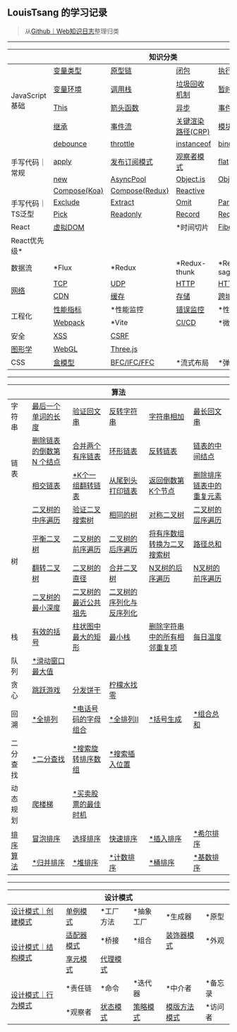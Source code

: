 <link href="./style.css" rel="stylesheet" />

## LouisTsang 的学习记录
> 从[Github｜Web知识日志](https://github.com/LouisTsang-jk/Learn-Web)整理归类

---

<table>
    <thead>
        <tr>
            <th colspan="6">知识分类</th>
        </tr>
    </thead>
    <tbody>
        <tr>
            <td rowspan="4">JavaScript基础</td>
            <td><a href="/lib/JavaScript基础/变量类型">变量类型</a></td>
            <td><a href="/lib/JavaScript基础/原型链">原型链</a></td>
            <td><a href="/lib/JavaScript基础/闭包">闭包</a></td>
            <td><a href="/lib/JavaScript基础/执行上下文">执行上下文</a></td>
            <td><a href="/lib/JavaScript基础/词法环境">词法环境</a></td>
        </tr>
        <tr>
            <td><a href="/lib/JavaScript基础/变量环境">变量环境</a></td>
            <td><a href="/lib/JavaScript基础/调用栈">调用栈</a></td>
            <td><a href="/lib/JavaScript基础/垃圾回收机制">垃圾回收机制</a></td>
            <td><a href="/lib/JavaScript基础/暂时性死区">暂时性死区</a></td>
            <td><a href="/lib/JavaScript基础/变量提升">变量提升</a></td>
        </tr>
        <tr>
            <td><a href="/lib/JavaScript基础/This">This</a></td>
            <td><a href="/lib/JavaScript基础/箭头函数">箭头函数</a></td>
            <td><a href="/lib/JavaScript基础/异步">异步</a></td>
            <td><a href="/lib/JavaScript基础/事件循环">事件循环</a></td>
            <td><a href="/lib/JavaScript基础/深克隆">深克隆</a></td>
        </tr>
        <tr>
            <td><a href="/lib/JavaScript基础/继承">继承</a></td>
            <td><a href="/lib/JavaScript基础/事件流">事件流</a></td>
            <td><a href="/lib/JavaScript基础/关键渲染路径">关键渲染路径(CRP)</a></td>
            <td><a href="/lib/JavaScript基础/模块化">模块化</a></td>
            <td><a href="/lib/JavaScript基础/内存泄露">*内存泄露</a></td>
        </tr>
        <tr>
            <td rowspan="4">手写代码｜常规</td>
            <td><a href="/lib/手写代码/常规/debounce">debounce</a></td>
            <td><a href="/lib/手写代码/常规/throttle">throttle</a></td>
            <td><a href="/lib/手写代码/常规/instanceof">instanceof</a></td>
            <td><a href="/lib/手写代码/常规/bind">bind</a></td>
            <td><a href="/lib/手写代码/常规/call">call</a></td>
        </tr>
        <tr>
            <td><a href="/lib/手写代码/常规/apply">apply</a></td>
            <td><a href="/lib/手写代码/常规/EventEmitter">发布订阅模式</a></td>
            <td><a href="/lib/手写代码/常规/Notifier">观察者模式</a></td>
            <td><a href="/lib/手写代码/常规/flat">flat</a></td>
            <td><a href="/lib/手写代码/常规/Promise">Promise</a></td>
        </tr>
        <tr>
            <td><a href="/lib/手写代码/常规/new">new</a></td>
            <td><a href="/lib/手写代码/常规/AsyncPool">AsyncPool</a></td>
            <td><a href="/lib/手写代码/常规/Object.is">Object.is</a></td>
            <td><a href="/lib/手写代码/常规/Object.create">Object.create</a></td>
            <td><a href="/lib/手写代码/常规/Object.assign">Object.assign</a></td>
        </tr>
        <tr>
            <td><a href="/lib/手写代码/常规/Compose/Koa">Compose(Koa)</a></td>
            <td><a href="/lib/手写代码/常规/Compose/Redux">Compose(Redux)</a></td>
            <td><a href="/lib/手写代码/常规/404">Reactive</a></td>
            <td><a href="/lib/手写代码/常规/404"></a></td>
            <td><a href="/lib/手写代码/常规/404"></a></td>
        </tr>
        <tr>
            <td rowspan="2">手写代码｜TS泛型</td>
            <td><a href="/lib/手写代码/TypeScript泛型/Exclude.ts">Exclude</a></td>
            <td><a href="/lib/手写代码/TypeScript泛型/Extract.ts">Extract</a></td>
            <td><a href="/lib/手写代码/TypeScript泛型/Omit.ts">Omit</a></td>
            <td><a href="/lib/手写代码/TypeScript泛型/Parameters.ts">Parameters</a></td>
            <td><a href="/lib/手写代码/TypeScript泛型/Partial.ts">Partial</a></td>
        </tr>
        <tr>
            <td><a href="/lib/手写代码/TypeScript泛型/Pick.ts">Pick</a></td>
            <td><a href="/lib/手写代码/TypeScript泛型/Readonly.ts">Readonly</a></td>
            <td><a href="/lib/手写代码/TypeScript泛型/Record.ts">Record</a></td>
            <td><a href="/lib/手写代码/TypeScript泛型/Required.ts">Required</a></td>
            <td></td>
        </tr>
        <tr>
            <td>React</td>
            <td><a href="/lib/库/React/虚拟DOM">虚拟DOM</a></td>
            <td><a href="/lib/库/React/合成事件"></a></td>
            <td>*时间切片</td>
            <td><a href="/lib/库/React/Fiber">Fiber</a></td>
            <td>*Hook</td>
        </tr>
        <tr>
            <td>React优先级*</td>
            <td></td>
            <td></td>
            <td></td>
            <td></td>
            <td></td>
        </tr>
        <tr>
            <td>数据流</td>
            <td>*Flux</td>
            <td>*Redux</td>
            <td>*Redux-thunk</td>
            <td>*Redux-saga</td>
            <td>*DVA</td>
        </tr>
        <tr>
            <td rowspan="2"><a href="/lib/网络">网络</a></td>
            <td><a href="/lib/网络/TCP">TCP</a></td>
            <td><a href="/lib/网络/UDP">UDP</a></td>
            <td><a href="/lib/网络/HTTP">HTTP</a></td>
            <td><a href="/lib/网络/HTTPS">HTTPS</a></td>
            <td><a href="/lib/网络/DNS">DNS</a></td>
        </tr>
        <tr>
            <td><a href="/lib/网络/CDN">CDN</a></td>
            <td><a href="/lib/网络/缓存">缓存</a></td>
            <td><a href="/lib/网络/存储">存储</a></td>
            <td><a href="/lib/网络/跨域">跨域</a></td>
            <td></td>
        </tr>
        <tr>
            <td rowspan="2">工程化</td>
            <td><a href="/lib/工程化/性能指标">性能指标</a></td>
            <td>*性能监控</td>
            <td><a href="/lib/工程化/错误监控">错误监控</a></td>
            <td>*性能优化</td>
            <td>*埋点</td>
        </tr>
        <tr>
            <td><a href="/lib/工程化/Webpack">Webpack</a></td>
            <td>*Vite</td>
            <td><a href="/lib/工程化/CICD工作流">CI/CD</a></td>
            <td>*微前端</td>
            <td></td>
        </tr>
        <tr>
            <td>安全</td>
            <td><a href="/lib/安全/XSS">XSS</a></td>
            <td><a href="/lib/安全/CSRF">CSRF</a></td>
            <td></td>
            <td></td>
            <td></td>
        </tr>
        <tr>
            <td><a href="/lib/图形学">图形学</a></td>
            <td><a href="/lib/图形学/WebGL">WebGL</a></td>
            <td><a href="/lib/图形学/WebGL/Three">Three.js</a></td>
            <td></td>
            <td></td>
            <td></td>
        </tr>
        <tr>
            <td>CSS</td>
            <td><a href="/lib/CSS/盒模型">盒模型</a></td>
            <td><a href="/lib/CSS/上下文">BFC/IFC/FFC</a></td>
            <td>*流式布局</td>
            <td>*弹性布局</td>
            <td>*网格布局</td>
        </tr>
    </tbody>
</table>

---

<table>
    <thead>
        <tr>
            <th colspan="6">算法</th>
        </tr>
    </thead>
    <tbody>
        <tr>
            <td class="arrow">字符串</td>
            <td><a href="/lib/算法/字符串/最后一个单词的长度">最后一个单词的长度</a></td>
            <td><a href="/lib/算法/字符串/验证回文串">验证回文串</a></td>
            <td><a href="/lib/算法/字符串/反转字符串">反转字符串</a></td>
            <td><a href="/lib/算法/字符串/字符串相加">字符串相加</a></td>
            <td><a href="/lib/算法/字符串/最长回文串">最长回文串</a></td>
        </tr>
        <tr>
            <td rowspan="2">链表</td>
            <td><a href="/lib/算法/链表/删除链表的倒数第N个结点">删除链表的倒数第 N 个结点</a></td>
            <td><a href="/lib/算法/链表/合并两个有序链表">合并两个有序链表</a></td>
            <td><a href="/lib/算法/链表/环形链表">环形链表</a></td>
            <td><a href="/lib/算法/链表/反转链表">反转链表</a></td>
            <td><a href="/lib/算法/链表/链表的中间结点">链表的中间结点</a></td>
        </tr>
        <tr>
            <td><a href="/lib/算法/链表/相交链表">相交链表</a></td>
            <td><a href="/lib/算法/链表/K个一组翻转链表">*K个一组翻转链表</a></td>
            <td><a href="/lib/算法/链表/从尾到头打印链表">从尾到头打印链表</a></td>
            <td><a href="/lib/算法/链表/返回倒数第K个节点">返回倒数第K个节点</a></td>
            <td><a href="/lib/算法/链表/删除排序链表中的重复元素">删除排序链表中的重复元素</a></td>
        </tr>
        <tr>
            <td rowspan="4">树</td>
            <td><a href="/lib/算法/树/二叉树的中序遍历">二叉树的中序遍历</a></td>
            <td><a href="/lib/算法/树/验证二叉搜索树">验证二叉搜索树</a></td>
            <td><a href="/lib/算法/树/相同的树">相同的树</a></td>
            <td><a href="/lib/算法/树/对称二叉树">对称二叉树</a></td>
            <td><a href="/lib/算法/树/二叉树的层序遍历">二叉树的层序遍历</a></td>
        </tr>
        <tr>
            <td><a href="/lib/算法/树/平衡二叉树">平衡二叉树</a></td>
            <td><a href="/lib/算法/树/二叉树的前序遍历">二叉树的前序遍历</a></td>
            <td><a href="/lib/算法/树/二叉树的后序遍历">二叉树的后序遍历</a></td>
            <td><a href="/lib/算法/树/将有序数组转换为二叉搜索树">将有序数组转换为二叉搜索树</a></td>
            <td><a href="/lib/算法/树/路径总和">路径总和</a></td>
        </tr>
        <tr>
            <td><a href="/lib/算法/树/翻转二叉树">翻转二叉树</a></td>
            <td><a href="/lib/算法/树/二叉树的直径">二叉树的直径</a></td>
            <td><a href="/lib/算法/树/合并二叉树">合并二叉树</a></td>
            <td><a href="/lib/算法/树/N叉树的后序遍历">N叉树的后序遍历</a></td>
            <td><a href="/lib/算法/树/N叉树的前序遍历">N叉树的前序遍历</a></td>
        </tr>
        <tr>
            <td><a href="/lib/算法/树/二叉树的最小深度">二叉树的最小深度</a></td>
            <td><a href="/lib/算法/树/二叉树的最近公共祖先">二叉树的最近公共祖先</a></td>
            <td><a href="/lib/算法/树/二叉树的序列化与反序列化">二叉树的序列化与反序列化</a></td>
            <td><a href="/lib/算法/树/"></a></td>
            <td><a href="/lib/算法/树/"></a></td>
        </tr>
        <tr>
            <td>栈</td>
            <td><a href="/lib/算法/栈/有效的括号">有效的括号</a></td>
            <td><a href="/lib/算法/栈/柱状图中最大的矩形">柱状图中最大的矩形</a></td>
            <td><a href="/lib/算法/栈/最小栈">最小栈</a></td>
            <td><a href="/lib/算法/栈/删除字符串中的所有相邻重复项">删除字符串中的所有相邻重复项</a></td>
            <td><a href="/lib/算法/栈/每日温度">每日温度</a></td>
        </tr>
        <tr>
            <td>队列</td>
            <td><a href="/lib/算法/队列/滑动窗口最大值">*滑动窗口最大值</a></td>
            <td><a href="/lib/算法/队列/"></a></td>
            <td><a href="/lib/算法/队列/"></a></td>
            <td><a href="/lib/算法/队列/"></a></td>
            <td><a href="/lib/算法/队列/"></a></td>
        </tr>
        <tr>
            <td>贪心</td>
            <td><a href="/lib/算法/贪心/跳跃游戏">跳跃游戏</a></td>
            <td><a href="/lib/算法/贪心/分发饼干">分发饼干</a></td>
            <td><a href="/lib/算法/贪心/柠檬水找零">柠檬水找零</a></td>
            <td><a href="/lib/算法/贪心/"></a></td>
            <td><a href="/lib/算法/贪心/"></a></td>
        </tr>
        <tr>
            <td>回溯</td>
            <td><a href="/lib/算法/回溯/全排列">*全排列</a></td>
            <td><a href="/lib/算法/回溯/电话号码的字母组合">*电话号码的字母组合</a></td>
            <td><a href="/lib/算法/回溯/全排列II">*全排列II</a></td>
            <td><a href="/lib/算法/回溯/括号生成">*括号生成</a></td>
            <td><a href="/lib/算法/回溯/组合总和">*组合总和</a></td>
        </tr>
        <tr>
            <td>二分查找</td>
            <td><a href="/lib/算法/二分查找/二分查找">*二分查找</a></td>
            <td><a href="/lib/算法/二分查找/搜索旋转排序数组">*搜索旋转排序数组</a></td>
            <td><a href="/lib/算法/二分查找/搜索插入位置">*搜索插入位置</a></td>
            <td><a href="/lib/算法/二分查找/括号生成"></a></td>
            <td><a href="/lib/算法/二分查找/组合总和"></a></td>
        </tr>
        <tr>
            <td>动态规划</td>
            <td><a href="/lib/算法/动态规划/爬楼梯">爬楼梯</a></td>
            <td><a href="/lib/算法/动态规划/买卖股票的最佳时机">*买卖股票的最佳时机</a></td>
            <td><a href="/lib/算法/动态规划/"></a></td>
            <td><a href="/lib/算法/动态规划/"></a></td>
            <td><a href="/lib/算法/动态规划/"></a></td>
        </tr>
        <tr>
            <td rowspan="2"><a href="/lib/手写代码/常规/apply">排序算法</a></td>
            <td><a href="/lib/手写代码/排序/冒泡排序">冒泡排序</a></td>
            <td><a href="/lib/手写代码/排序/选择排序">选择排序</a></td>
            <td><a href="/lib/手写代码/排序/快速排序">快速排序</a></td>
            <td><a href="/lib/手写代码/排序/插入排序">*插入排序</a></td>
            <td><a href="/lib/手写代码/排序/希尔排序">*希尔排序</a></td>
        </tr>
        <tr>
            <td><a href="/lib/手写代码/排序/归并排序">*归并排序</a></td>
            <td><a href="/lib/手写代码/排序/堆排序">*堆排序</a></td>
            <td><a href="/lib/手写代码/排序/计数排序">*计数排序</a></td>
            <td><a href="/lib/手写代码/排序/桶排序">*桶排序</a></td>
            <td><a href="/lib/手写代码/排序/基数排序">*基数排序</a></td>
        </tr>
    </tbody>
</table>

---

<table>
    <thead>
        <tr>
            <th colspan="6">设计模式</th>
        </tr>
    </thead>
    <tbody>
        <tr>
            <td><a href="/lib/设计模式">设计模式｜创建模式</a></td>
            <td><a href="/lib/设计模式/创建模式/单例模式">单例模式</a></td>
            <td>*工厂方法</td>
            <td>*抽象工厂</td>
            <td>*生成器</td>
            <td>*原型</td>
        </tr>
        <tr>
            <td rowspan="2"><a href="/lib/设计模式">设计模式｜结构模式</a></td>
            <td><a href="/lib/设计模式/结构模式/适配器模式">适配器模式</a></td>
            <td>*桥接</td>
            <td>*组合</td>
            <td><a href="/lib/设计模式/结构模式/装饰器模式">装饰器模式</a></td>
            <td>*外观</td>
        </tr>
        <tr>
            <td><a href="/lib/设计模式/结构模式/享元模式">享元模式</a></td>
            <td><a href="/lib/设计模式/结构模式/代理模式">代理模式</a></td>
            <td></td>
            <td></td>
            <td></td>
        </tr>
        <tr>
            <td rowspan="2"><a href="/lib/设计模式">设计模式｜行为模式</a></td>
            <td>*责任链</td>
            <td>*命令</td>
            <td>*迭代器</td>
            <td>*中介者</td>
            <td>*备忘录</td>
        </tr>
        <tr>
            <td>*观察者</td>
            <td><a href="/lib/设计模式/行为模式/状态模式">状态模式</a></td>
            <td><a href="/lib/设计模式/行为模式/策略模式">策略模式</a></td>
            <td><a href="/lib/设计模式/行为模式/模版方法模式">模版方法模式</a></td>
            <td>*访问者</td>
        </tr>
    </tbody>
</table>

